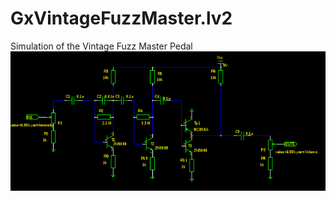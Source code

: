 # GxVintageFuzzMaster.lv2
Simulation of the Vintage Fuzz Master Pedal
![GxVintageFuzzMaster](https://github.com/brummer10/GxVintageFuzzMaster.lv2/raw/master/VintageFuzzMaster.png)
